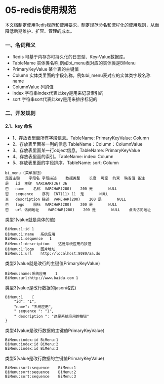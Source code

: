 # 05-redis使用规范

本文档制定使用Redis规范和使用要求，制定规范命名和流程化的使用规则，从而降低后期维护、扩容、管理的成本。

### 一、名词释义
- Redis	可基于内存亦可持久化的日志型、Key-Value数据库。
- TableName	实体类名称,例如bi_menu表对应的实体类是BiMenu
- PrimaryKeyValue	某个表的主键值
- Column	实体类里面的字段名称。例如bi_menu表对应的实体类字段名称name
- ColumnValue	列的值
- index	字符串index代表此key是用来记录索引的
- sort	字符串sort代表此key是用来排序标记的

### 二、开发规则
#### 2.1、key 命名
- 1、存放表里面所有字段信息。TableName: PrimaryKeyValue: Column
- 2、存放表里面某一列的信息  TableName：Column：ColumnValue
- 3、存放表里面某一行object信息。TableName: PrimaryKeyValue
- 4、存放表里面的索引。TableName: index: Column
- 5、存放表里面的字段排序。TableName: sort: Column

```
bi_menu (菜单按钮)
是否主键	字段名	字段描述	数据类型	长度	可空	约束	缺省值	备注
是	id	主键	VARCHAR(36)	36				
否	name	名称	VARCHAR(200)	200	是		NULL	
否	sequence	序列	INT(11)	11	是		NULL	
否	description	描述	VARCHAR(200)	200	是		NULL	
否	logo	图标	VARCHAR(200)	200	是		NULL	
否	url	访问地址	VARCHAR(200)	200	是		NULL	点击访问地址
```

类型1(value就是具体的值)
```
BiMenu:1:id	1
BiMenu:1:name	系统应用
BiMenu:1:sequence	1
BiMenu:1:description	这是系统应用的按钮
BiMenu:1:logo	图片地址
BiMenu:1:url	http://localhost:8080/aa.do
```

类型2(value就是改行的主键值PrimaryKeyValue)
```
BiMenu:name:系统应用	1
BiMenu:url:http://www.baidu.com	1
```

类型3(value是改行数据的jason格式)
```
BiMenu:1	{
    "id": "1",
    "name": "系统应用",
    " sequence ": "1",
    " description ": "这是系统应用的按钮"
}
```

类型4(value是改行数据的主键值PrimaryKeyValue)
```
BiMenu:index:id	BiMenu:1
BiMenu:index:id	BiMenu:2
BiMenu:index:id	BiMenu:3
```

类型5(value是改行数据的主键值PrimaryKeyValue)
```
BiMenu:sort:sequence	BiMenu:1
BiMenu:sort:sequence	BiMenu:2
BiMenu:sort:sequence	BiMenu:3
```
